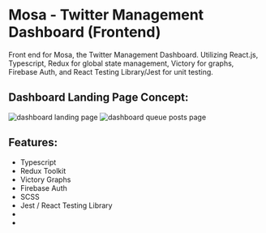 # Mosa - Twitter Management Dashboard (Frontend)

Front end for Mosa, the Twitter Management Dashboard. Utilizing React.js, Typescript, Redux for global state management, Victory for graphs, Firebase Auth, and React Testing Library/Jest for unit testing.

## Dashboard Landing Page Concept:

![dashboard landing page](https://drive.google.com/uc?export=view&id=1k3pCfKHb-qySyuNM_sDL50yTislg4c2D)
![dashboard queue posts page](https://drive.google.com/uc?export=view&id=1kW-iRqF4FFgMRFsW3vt6YHl87AM-EUT8)

## Features:

-   Typescript
-   Redux Toolkit
-   Victory Graphs
-   Firebase Auth
-   SCSS
-   Jest / React Testing Library
-
-
